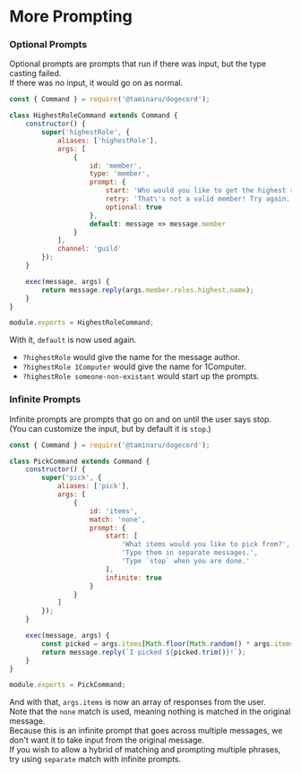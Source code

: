 # More Prompting

### Optional Prompts

Optional prompts are prompts that run if there was input, but the type casting failed.  
If there was no input, it would go on as normal.  

```js
const { Command } = require('@taminaru/dogecord');

class HighestRoleCommand extends Command {
    constructor() {
        super('highestRole', {
            aliases: ['highestRole'],
            args: [
                {
                    id: 'member',
                    type: 'member',
                    prompt: {
                        start: 'Who would you like to get the highest role of?',
                        retry: 'That\'s not a valid member! Try again.',
                        optional: true
                    },
                    default: message => message.member
                }
            ],
            channel: 'guild'
        });
    }

    exec(message, args) {
        return message.reply(args.member.roles.highest.name);
    }
}

module.exports = HighestRoleCommand;
```

With it, `default` is now used again.  

- `?highestRole` would give the name for the message author.
- `?highestRole 1Computer` would give the name for 1Computer.
- `?highestRole someone-non-existant` would start up the prompts.

### Infinite Prompts

Infinite prompts are prompts that go on and on until the user says stop.  
(You can customize the input, but by default it is `stop`.)  

```js
const { Command } = require('@taminaru/dogecord');

class PickCommand extends Command {
    constructor() {
        super('pick', {
            aliases: ['pick'],
            args: [
                {
                    id: 'items',
                    match: 'none',
                    prompt: {
                        start: [
                            'What items would you like to pick from?',
                            'Type them in separate messages.',
                            'Type `stop` when you are done.'
                        ],
                        infinite: true
                    }
                }
            ]
        });
    }

    exec(message, args) {
        const picked = args.items[Math.floor(Math.random() * args.items.length)];
        return message.reply(`I picked ${picked.trim()}!`);
    }
}

module.exports = PickCommand;
```

And with that, `args.items` is now an array of responses from the user.  
Note that the `none` match is used, meaning nothing is matched in the original message.  
Because this is an infinite prompt that goes across multiple messages, we don't want it to take input from the original message.  
If you wish to allow a hybrid of matching and prompting multiple phrases, try using `separate` match with infinite prompts.   
